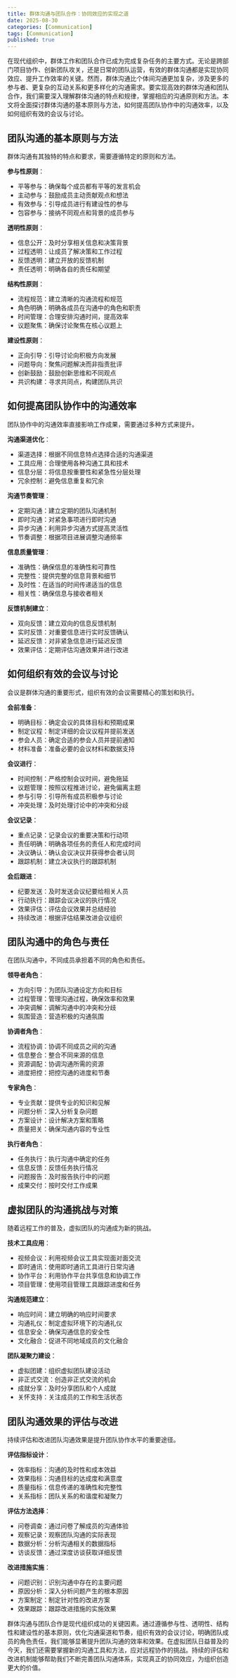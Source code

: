 ```yaml
---
title: 群体沟通与团队合作：协同效应的实现之道
date: 2025-08-30
categories: [Communication]
tags: [Communication]
published: true
---
```


在现代组织中，群体工作和团队合作已成为完成复杂任务的主要方式。无论是跨部门项目协作、创新团队攻关，还是日常的团队运营，有效的群体沟通都是实现协同效应、提升工作效率的关键。然而，群体沟通比个体间沟通更加复杂，涉及更多的参与者、更复杂的互动关系和更多样化的沟通需求。要实现高效的群体沟通和团队合作，我们需要深入理解群体沟通的特点和规律，掌握相应的沟通原则和方法。本文将全面探讨群体沟通的基本原则与方法，如何提高团队协作中的沟通效率，以及如何组织有效的会议与讨论。

## 团队沟通的基本原则与方法

群体沟通有其独特的特点和要求，需要遵循特定的原则和方法。

**参与性原则**：
- 平等参与：确保每个成员都有平等的发言机会
- 主动参与：鼓励成员主动贡献观点和想法
- 有效参与：引导成员进行有建设性的参与
- 包容参与：接纳不同观点和背景的成员参与

**透明性原则**：
- 信息公开：及时分享相关信息和决策背景
- 过程透明：让成员了解决策和工作过程
- 反馈透明：建立开放的反馈机制
- 责任透明：明确各自的责任和期望

**结构性原则**：
- 流程规范：建立清晰的沟通流程和规范
- 角色明确：明确各成员在沟通中的角色和职责
- 时间管理：合理安排沟通时间，提高效率
- 议题聚焦：确保讨论聚焦在核心议题上

**建设性原则**：
- 正向引导：引导讨论向积极方向发展
- 问题导向：聚焦问题解决而非指责批评
- 创新鼓励：鼓励创新思维和不同观点
- 共识构建：寻求共同点，构建团队共识

## 如何提高团队协作中的沟通效率

团队协作中的沟通效率直接影响工作成果，需要通过多种方式来提升。

**沟通渠道优化**：
- 渠道选择：根据不同信息特点选择合适的沟通渠道
- 工具应用：合理使用各种沟通工具和技术
- 信息分层：将信息按重要性和紧急性分层处理
- 冗余控制：避免信息重复和冗余

**沟通节奏管理**：
- 定期沟通：建立定期的团队沟通机制
- 即时沟通：对紧急事项进行即时沟通
- 异步沟通：利用异步沟通方式提高灵活性
- 节奏调整：根据项目进展调整沟通频率

**信息质量管理**：
- 准确性：确保信息的准确性和可靠性
- 完整性：提供完整的信息背景和细节
- 及时性：在适当的时间传递适当的信息
- 相关性：确保信息与接收者相关

**反馈机制建立**：
- 双向反馈：建立双向的信息反馈机制
- 实时反馈：对重要信息进行实时反馈确认
- 延迟反馈：对非紧急信息进行延迟反馈
- 效果评估：定期评估沟通效果并进行改进

## 如何组织有效的会议与讨论

会议是群体沟通的重要形式，组织有效的会议需要精心的策划和执行。

**会前准备**：
- 明确目标：确定会议的具体目标和预期成果
- 制定议程：制定详细的会议议程并提前发送
- 参会人员：确定合适的参会人员并提前通知
- 材料准备：准备必要的会议材料和数据支持

**会议进行**：
- 时间控制：严格控制会议时间，避免拖延
- 议题管理：按照议程推进讨论，避免偏离主题
- 参与引导：引导所有成员积极参与讨论
- 冲突处理：及时处理讨论中的冲突和分歧

**会议记录**：
- 重点记录：记录会议的重要决策和行动项
- 责任明确：明确各项任务的责任人和完成时间
- 决议确认：确认会议决议并获得参会者认同
- 跟踪机制：建立决议执行的跟踪机制

**会后跟进**：
- 纪要发送：及时发送会议纪要给相关人员
- 行动执行：跟踪会议决议的执行情况
- 效果评估：评估会议效果并总结经验
- 持续改进：根据评估结果改进会议组织

## 团队沟通中的角色与责任

在团队沟通中，不同成员承担着不同的角色和责任。

**领导者角色**：
- 方向引导：为团队沟通设定方向和目标
- 过程管理：管理沟通过程，确保效率和效果
- 冲突调解：调解沟通中的冲突和分歧
- 氛围营造：营造积极的沟通氛围

**协调者角色**：
- 流程协调：协调不同成员之间的沟通
- 信息整合：整合不同来源的信息
- 资源调配：协调沟通所需的资源
- 进度把控：把控沟通的进度和节奏

**专家角色**：
- 专业贡献：提供专业的知识和见解
- 问题分析：深入分析复杂问题
- 方案设计：设计解决方案和策略
- 质量把关：确保沟通内容的专业性

**执行者角色**：
- 任务执行：执行沟通中确定的任务
- 信息反馈：反馈任务执行情况
- 问题报告：及时报告执行中的问题
- 成果交付：按时交付工作成果

## 虚拟团队的沟通挑战与对策

随着远程工作的普及，虚拟团队的沟通成为新的挑战。

**技术工具应用**：
- 视频会议：利用视频会议工具实现面对面交流
- 即时通讯：使用即时通讯工具进行日常沟通
- 协作平台：利用协作平台共享信息和协调工作
- 项目管理：使用项目管理工具跟踪进度和任务

**沟通规范建立**：
- 响应时间：建立明确的响应时间要求
- 沟通礼仪：制定虚拟环境下的沟通礼仪
- 信息安全：确保沟通信息的安全性
- 文化融合：促进不同地域成员的文化融合

**团队凝聚力建设**：
- 虚拟团建：组织虚拟团队建设活动
- 非正式交流：创造非正式交流的机会
- 成就分享：及时分享团队和个人成就
- 关怀支持：关注成员的工作和生活状态

## 团队沟通效果的评估与改进

持续评估和改进团队沟通效果是提升团队协作水平的重要途径。

**评估指标设计**：
- 效率指标：沟通的及时性和成本效益
- 效果指标：沟通目标的达成度和满意度
- 质量指标：信息传递的准确性和完整性
- 关系指标：团队关系的和谐度和凝聚力

**评估方法选择**：
- 问卷调查：通过问卷了解成员的沟通体验
- 观察记录：观察团队沟通的实际表现
- 数据分析：分析沟通相关的数据指标
- 访谈反馈：通过深度访谈获取详细反馈

**改进措施实施**：
- 问题识别：识别沟通中存在的主要问题
- 原因分析：深入分析问题产生的根本原因
- 方案制定：制定针对性的改进方案
- 效果跟踪：跟踪改进措施的实施效果

群体沟通与团队合作是现代组织成功的关键因素。通过遵循参与性、透明性、结构性和建设性的基本原则，优化沟通渠道和节奏，组织有效的会议讨论，明确团队成员的角色责任，我们能够显著提升团队沟通的效率和效果。在虚拟团队日益普及的今天，我们还需要掌握新的沟通工具和方法，应对远程协作的挑战。持续的评估和改进机制能够帮助我们不断完善团队沟通体系，实现真正的协同效应，为组织创造更大的价值。